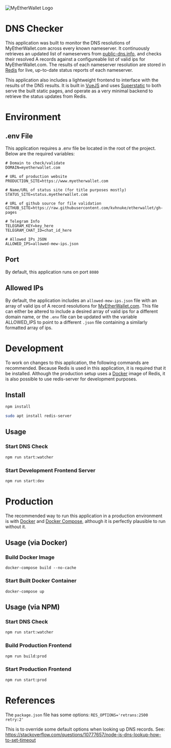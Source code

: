 
![MyEtherWallet Logo](https://www.myetherwallet.com/images/myetherwallet-logo.png)

# DNS Checker

This application was built to monitor the DNS resolutions of MyEtherWallet.com across every known nameserver. It continuously retrieves an updated list of nameservers from [public-dns.info](https://public-dns.info/nameservers.csv), and checks their resolved A records against a configureable list of valid ips for MyEtherWallet.com. The results of each nameserver resolution are stored in [Redis](https://redis.io/) for live, up-to-date status reports of each nameserver.

This application also includes a lightweight frontend to interface with the results of the DNS results. It is built in [VueJS](https://vuejs.org/) and uses [Superstatic](https://www.npmjs.com/package/superstatic) to both serve the built static pages, and operate as a very minimal backend to retrieve the status updates from Redis.

# Environment

## .env File

This application requires a .env file be located in the root of the project. Below are the required variables:

```
# Domain to check/validate
DOMAIN=myetherwallet.com

# URL of production website
PRODUCTION_SITE=https://www.myetherwallet.com

# Name/URL of status site (for title purposes mostly)
STATUS_SITE=status.myetherwallet.com

# URL of github source for file validation
GITHUB_SITE=https://raw.githubusercontent.com/kvhnuke/etherwallet/gh-pages

# Telegram Info
TELEGRAM_KEY=key_here
TELEGRAM_CHAT_ID=chat_id_here

# Allowed IPs JSON
ALLOWED_IPS=allowed-mew-ips.json
```

## Port

By default, this application runs on port `8080`

## Allowed IPs

By default, the application includes an `allowed-mew-ips.json` file with an array of valid ips of A record resolutions for [MyEtherWallet.com](https://www.myetherwallet.com). This file can either be altered to include a desired array of valid ips for a different domain name, or the `.env` file can be updated with the variable ALLOWED_IPS to point to a different `.json` file containing a similarly formatted array of ips.

# Development

To work on changes to this application, the following commands are recommended. Because Redis is used in this application, it is required that it be installed. Although the production setup uses a [Docker](https://www.docker.com/) image of Redis, it is also possible to use redis-server for development purposes.

## Install

```bash
npm install
```

```bash
sudo apt install redis-server
```

## Usage

### Start DNS Check

```bash
npm run start:watcher
```

### Start Development Frontend Server

```bash
npm run start:dev
```

# Production

The recommended way to run this application in a production environment is with [Docker](https://www.docker.com/) and [Docker Compose](https://docs.docker.com/compose/), although it is perfectly plausible to run without it.

## Usage (via Docker)

### Build Docker Image

```
docker-compose build --no-cache
```

### Start Built Docker Container

```
docker-compose up
```

## Usage (via NPM)

### Start DNS Check

```bash
npm run start:watcher
```

### Build Production Frontend

```bash
npm run build:prod
```

### Start Production Frontend

```bash
npm run start:prod
```

# References

The `package.json` file has some options: `RES_OPTIONS='retrans:2500 retry:2'`

This is to override some default options when looking up DNS records. See:
https://stackoverflow.com/questions/10777657/node-js-dns-lookup-how-to-set-timeout